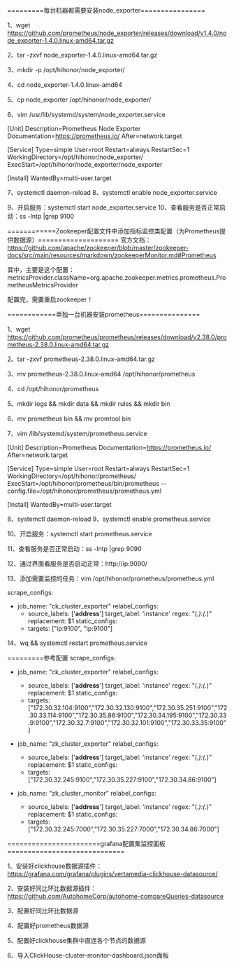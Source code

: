 =========每台机器都需要安装node_exporter================

1、wget https://github.com/prometheus/node_exporter/releases/download/v1.4.0/node_exporter-1.4.0.linux-amd64.tar.gz

2、tar -zxvf node_exporter-1.4.0.linux-amd64.tar.gz

3、mkdir -p /opt/hihonor/node_exporter/

4、cd node_exporter-1.4.0.linux-amd64

5、cp node_exporter /opt/hihonor/node_exporter/

6、vim /usr/lib/systemd/system/node_exporter.service

[Unit]
Description=Prometheus Node Exporter
Documentation=https://prometheus.io/
After=network.target

[Service]
Type=simple
User=root
Restart=always
RestartSec=1
WorkingDirectory=/opt/hihonor/node_exporter/
ExecStart=/opt/hihonor/node_exporter/node_exporter

[Install]
WantedBy=multi-user.target

7、systemctl daemon-reload
8、systemctl enable node_exporter.service

9、开启服务：systemctl start node_exporter.service
10、查看服务是否正常启动：ss -lntp |grep 9100






============Zookeeper配置文件中添加指标监控类配置（为Prometheus提供数据源）====================
官方文档：https://github.com/apache/zookeeper/blob/master/zookeeper-docs/src/main/resources/markdown/zookeeperMonitor.md#Prometheus

其中，主要是这个配置：metricsProvider.className=org.apache.zookeeper.metrics.prometheus.PrometheusMetricsProvider

配置完，需要重启zookeeper！




============单独一台机器安装prometheus===============

1、wget https://github.com/prometheus/prometheus/releases/download/v2.38.0/prometheus-2.38.0.linux-amd64.tar.gz

2、tar -zxvf prometheus-2.38.0.linux-amd64.tar.gz

3、mv prometheus-2.38.0.linux-amd64 /opt/hihonor/prometheus

4、cd /opt/hihonor/prometheus

5、mkdir logs && mkdir data && mkdir rules && mkdir bin

6、mv prometheus bin && mv promtool bin

7、vim /lib/systemd/system/prometheus.service

[Unit]
Description=Prometheus
Documentation=https://prometheus.io/
After=network.target

[Service]
Type=simple
User=root
Restart=always
RestartSec=1
WorkingDirectory=/opt/hihonor/prometheus/
ExecStart=/opt/hihonor/prometheus/bin/prometheus --config.file=/opt/hihonor/prometheus/prometheus.yml

[Install]
WantedBy=multi-user.target
	
8、systemctl daemon-reload
9、systemctl enable prometheus.service

10、开启服务：systemctl start prometheus.service

11、查看服务是否正常启动：ss -lntp |grep 9090

12、通过界面看服务是否启动正常：http://ip:9090/

13、添加需要监控的任务：vim /opt/hihonor/prometheus/prometheus.yml

scrape_configs:
  - job_name: "ck_cluster_exporter"
    relabel_configs: 
      - source_labels: ['__address__']
        target_label: 'instance'
        regex: "(.*):(.*)"
        replacement: $1
    static_configs:
      - targets: ["ip:9100", "ip:9100"]
	  
14、wq && systemctl restart prometheus.service


=========参考配置
scrape_configs:
  - job_name: "ck_cluster_exporter"
    relabel_configs: 
      - source_labels: ['__address__']
        target_label: 'instance'
        regex: "(.*):(.*)"
        replacement: $1
    static_configs:
      - targets: ["172.30.32.104:9100","172.30.32.130:9100","172.30.35.251:9100","172.30.33.114:9100","172.30.35.86:9100","172.30.34.195:9100","172.30.33.9:9100","172.30.32.7:9100","172.30.32.101:9100","172.30.33.35:9100"]
	  
  - job_name: "zk_cluster_exporter"
    relabel_configs: 
      - source_labels: ['__address__']
        target_label: 'instance'
        regex: "(.*):(.*)"
        replacement: $1
    static_configs:
      - targets: ["172.30.32.245:9100","172.30.35.227:9100","172.30.34.86:9100"]

  - job_name: "zk_cluster_monitor"
    relabel_configs: 
      - source_labels: ['__address__']
        target_label: 'instance'
        regex: "(.*):(.*)"
        replacement: $1
    static_configs:
      - targets: ["172.30.32.245:7000","172.30.35.227:7000","172.30.34.86:7000"]
	  
	  

=======================grafana配置集监控面板=============================

1、安装好clickhouse数据源插件：https://grafana.com/grafana/plugins/vertamedia-clickhouse-datasource/

2、安装好同比环比数据源插件：https://github.com/AutohomeCorp/autohome-compareQueries-datasource

3、配置好同比环比数据源

4、配置好prometheus数据源

5、配置好clickhouse集群中直连各个节点的数据源

6、导入ClickHouse-cluster-monitor-dashboard.json面板
